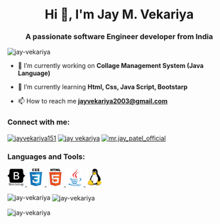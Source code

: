 <h1 align="center">Hi 👋, I'm Jay M. Vekariya</h1>
<h3 align="center">A passionate software Engineer developer from India</h3>

<p align="left"> <img src="https://komarev.com/ghpvc/?username=jay-vekariya&label=Profile%20views&color=0e75b6&style=flat" alt="jay-vekariya" /> </p>

- 🔭 I’m currently working on **Collage Management System (Java Language)**

- 🌱 I’m currently learning **Html, Css, Java Script, Bootstarp**

- 📫 How to reach me **jayvekariya2003@gmail.com**

<h3 align="left">Connect with me:</h3>
<p align="left">
<a href="https://twitter.com/jayvekariya151" target="blank"><img align="center" src="https://raw.githubusercontent.com/rahuldkjain/github-profile-readme-generator/master/src/images/icons/Social/twitter.svg" alt="jayvekariya151" height="30" width="40" /></a>
<a href="https://linkedin.com/in/jay vekariya" target="blank"><img align="center" src="https://raw.githubusercontent.com/rahuldkjain/github-profile-readme-generator/master/src/images/icons/Social/linked-in-alt.svg" alt="jay vekariya" height="30" width="40" /></a>
<a href="https://instagram.com/mr.jay_patel_official" target="blank"><img align="center" src="https://raw.githubusercontent.com/rahuldkjain/github-profile-readme-generator/master/src/images/icons/Social/instagram.svg" alt="mr.jay_patel_official" height="30" width="40" /></a>
</p>

<h3 align="left">Languages and Tools:</h3>
<p align="left"> <a href="https://getbootstrap.com" target="_blank" rel="noreferrer"> <img src="https://raw.githubusercontent.com/devicons/devicon/master/icons/bootstrap/bootstrap-plain-wordmark.svg" alt="bootstrap" width="40" height="40"/> </a> <a href="https://www.w3schools.com/css/" target="_blank" rel="noreferrer"> <img src="https://raw.githubusercontent.com/devicons/devicon/master/icons/css3/css3-original-wordmark.svg" alt="css3" width="40" height="40"/> </a> <a href="https://www.w3.org/html/" target="_blank" rel="noreferrer"> <img src="https://raw.githubusercontent.com/devicons/devicon/master/icons/html5/html5-original-wordmark.svg" alt="html5" width="40" height="40"/> </a> <a href="https://www.java.com" target="_blank" rel="noreferrer"> <img src="https://raw.githubusercontent.com/devicons/devicon/master/icons/java/java-original.svg" alt="java" width="40" height="40"/> </a> <a href="https://www.linux.org/" target="_blank" rel="noreferrer"> <img src="https://raw.githubusercontent.com/devicons/devicon/master/icons/linux/linux-original.svg" alt="linux" width="40" height="40"/> </a> </p>

<p><img align="left" src="https://github-readme-stats.vercel.app/api/top-langs?username=jay-vekariya&show_icons=true&locale=en&layout=compact" alt="jay-vekariya" /></p>

<p>&nbsp;<img align="center" src="https://github-readme-stats.vercel.app/api?username=jay-vekariya&show_icons=true&locale=en" alt="jay-vekariya" /></p>

<p><img align="center" src="https://github-readme-streak-stats.herokuapp.com/?user=jay-vekariya&" alt="jay-vekariya" /></p> 
